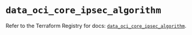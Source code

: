 # `data_oci_core_ipsec_algorithm`

Refer to the Terraform Registry for docs: [`data_oci_core_ipsec_algorithm`](https://registry.terraform.io/providers/hashicorp/oci/7.19.0/docs/data-sources/core_ipsec_algorithm).
